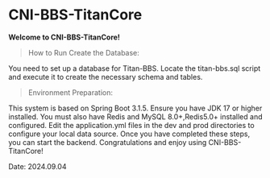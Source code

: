 # CNI-BBS-TitanCore
**Welcome to CNI-BBS-TitanCore!**

> How to Run
Create the Database:

You need to set up a database for Titan-BBS. Locate the titan-bbs.sql script and execute it to create the necessary schema and tables.

> Environment Preparation:

This system is based on Spring Boot 3.1.5. Ensure you have JDK 17 or higher installed.
You must also have Redis and MySQL 8.0+,Redis5.0+ installed and configured.
Edit the application.yml files in the dev and prod directories to configure your local data source.
Once you have completed these steps, you can start the backend. Congratulations and enjoy using CNI-BBS-TitanCore!

Date: 2024.09.04
